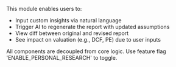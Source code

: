 This module enables users to:
- Input custom insights via natural language
- Trigger AI to regenerate the report with updated assumptions
- View diff between original and revised report
- See impact on valuation (e.g., DCF, PE) due to user inputs

All components are decoupled from core logic.
Use feature flag 'ENABLE_PERSONAL_RESEARCH' to toggle.

